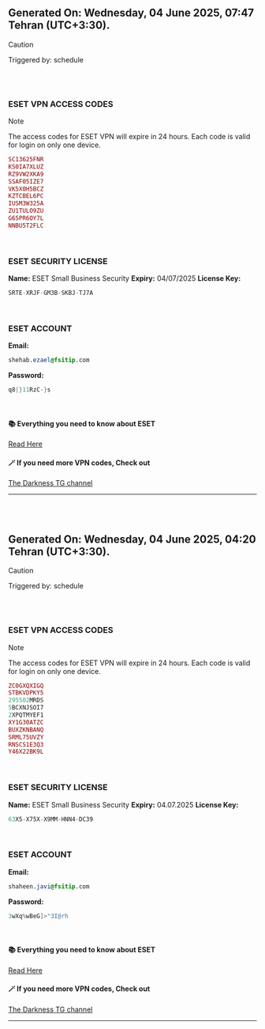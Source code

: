 ## Generated On: Wednesday, 04 June 2025, 07:47 Tehran (UTC+3:30).

> [!CAUTION]
> Triggered by: schedule

<br><br>

### ESET VPN ACCESS CODES

> [!NOTE]
> The access codes for ESET VPN will expire in 24 hours.
> Each code is valid for login on only one device.

```ruby
SC13625FNR
KS0IA7XLUZ
RZ9VW2XKA9
SSAF05IZE7
VK5X0H5BCZ
KZTCBEL6PC
IUSM3W325A
ZU1TULO9ZU
G65PR6OY7L
NNBU5T2FLC
```

<br>

### ESET SECURITY LICENSE

**Name:** ESET Small Business Security
**Expiry:** 04/07/2025
**License Key:**

```POV-Ray SDL
SRTE-XRJF-GM3B-SKBJ-TJ7A
```

<br>

### ESET ACCOUNT

**Email:**

```CSS
shehab.ezael@fsitip.com
```

**Password:**

```POV-Ray SDL
q8|}11RzC-}s
```

<br>

#### 📚 Everything you need to know about ESET

[Read Here](https://t.me/F_NiREvil/2113)

#### 🪄 If you need more VPN codes, Check out

[The Darkness TG channel](https://t.me/Eset_key_trial)

---

<br><br>

## Generated On: Wednesday, 04 June 2025, 04:20 Tehran (UTC+3:30).

> [!CAUTION]
> Triggered by: schedule

<br><br>

### ESET VPN ACCESS CODES

> [!NOTE]
> The access codes for ESET VPN will expire in 24 hours.
> Each code is valid for login on only one device.

```ruby
ZC0GXQXIGQ
STBKVDPKY5
295502MRDS
5BCXNJSOI7
2XPQTMYEF1
XY1G30ATZC
BUXZKNBANQ
SRML75UVZY
RNSCS1E3Q3
Y46X22BK9L
```

<br>

### ESET SECURITY LICENSE

**Name:** ESET Small Business Security
**Expiry:** 04.07.2025
**License Key:**

```POV-Ray SDL
63X5-X75X-X9MM-HNN4-DC39
```

<br>

### ESET ACCOUNT

**Email:**

```CSS
shaheen.javi@fsitip.com
```

**Password:**

```POV-Ray SDL
3wXq%wBeG]>"3I@rh
```

<br>

#### 📚 Everything you need to know about ESET

[Read Here](https://t.me/F_NiREvil/2113)

#### 🪄 If you need more VPN codes, Check out

[The Darkness TG channel](https://t.me/Eset_key_trial)

---

<br><br>

